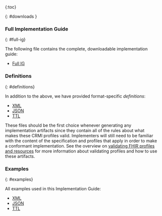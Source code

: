{:toc}

{: #downloads }

### Full Implementation Guide
{: #full-ig}

The following file contains the complete, downloadable implementation guide:

-  [Full IG](full-ig.zip)

### Definitions
{: #definitions}

In addition to the above, we have provided format-specific _definitions_:

-  [XML](definitions.xml.zip)
-  [JSON](definitions.json.zip)
-  [TTL](definitions.ttl.zip)

These files should be the first choice whenever generating any implementation artifacts since they contain all of the
rules about what makes these CRMI profiles valid. Implementers will still need to be familiar with the content of the
specification and profiles that apply in order to make a conformant implementation. See the overview on
[validating FHIR profiles and resources](http://hl7.org/fhir/validation.html) for more information about validating
profiles and how to use these artifacts.

### Examples
{: #examples}

All examples used in this Implementation Guide:

-  [XML](examples.xml.zip)
-  [JSON](examples.json.zip)
-  [TTL](examples.ttl.zip)